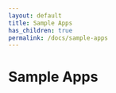 ```yaml
---
layout: default
title: Sample Apps
has_children: true
permalink: /docs/sample-apps
---
```


# Sample Apps